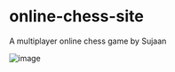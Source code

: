 # online-chess-site
 A multiplayer online chess game by Sujaan

 
![image](https://github.com/user-attachments/assets/77258a2d-e429-4820-82de-51758705ed89)
